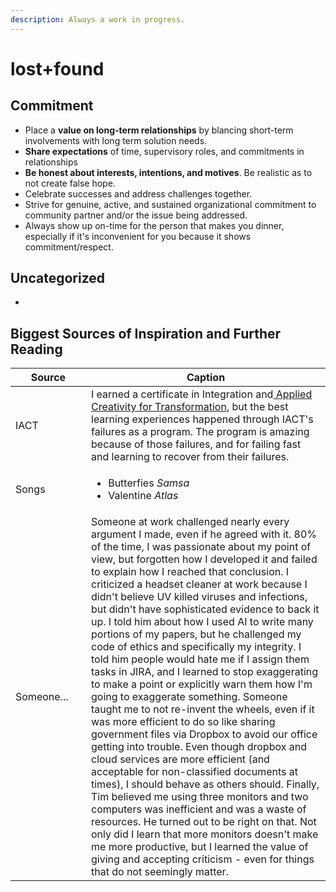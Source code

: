 ```yaml
---
description: Always a work in progress.
---
```


# lost+found

## Commitment

* Place a **value on long-term relationships** by blancing short-term involvements with long term solution needs.
* **Share expectations** of time, supervisory roles, and commitments in relationships
* **Be honest about interests, intentions, and motives**. Be realistic as to not create false hope.
* Celebrate successes and address challenges together.
* Strive for genuine, active, and sustained organizational commitment to community partner and/or the issue being addressed.
* Always show up on-time for the person that makes you dinner, especially if it's inconvenient for you because it shows commitment/respect.

## Uncategorized

*

## Biggest Sources of Inspiration and Further Reading

<table><thead><tr><th width="105">Source</th><th>Caption</th></tr></thead><tbody><tr><td>IACT</td><td>I earned a certificate in Integration and<a href="https://udayton.edu/iact/academics/certificate.php"> Applied Creativity for Transformation</a>, but the best learning experiences happened through IACT's failures as a program. The program is amazing because of those failures, and for failing fast and learning to recover from their failures.</td></tr><tr><td>Songs</td><td><ul><li>Butterfies <em>Samsa</em></li><li>Valentine <em>Atlas</em></li></ul></td></tr><tr><td>Someone...</td><td>Someone at work challenged nearly every argument I made, even if he agreed with it. 80% of the time, I was passionate about my point of view, but forgotten how I developed it and failed to explain how I reached that conclusion. I criticized a headset cleaner at work because I didn't believe UV killed viruses and infections, but didn't have sophisticated evidence to back it up. I told him about how I used AI to write many portions of my papers, but he challenged my code of ethics and specifically my integrity. I told him people would hate me if I assign them tasks in JIRA, and I learned to stop exaggerating to make a point or explicitly warn them how I'm going to exaggerate something. Someone taught me to not re-invent the wheels, even if it was more efficient to do so like sharing government files via Dropbox to avoid our office getting into trouble. Even though dropbox and cloud services are more efficient (and acceptable for non-classified documents at times), I should behave as others should. Finally, Tim believed me using three monitors and two computers was inefficient and was a waste of resources. He turned out to be right on that. Not only did I learn that more monitors doesn't make me more productive, but I learned the value of giving and accepting criticism - even for things that do not seemingly matter.</td></tr></tbody></table>
